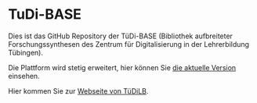 # TuDi-BASE

Dies ist das GitHub Repository der TüDi-BASE (Bibliothek aufbreiteter Forschungssynthesen des Zentrum für Digitalisierung in der Lehrerbildung Tübingen).  
  
Die Plattform wird stetig erweitert, hier können Sie [die aktuelle Version](https://www.tuedilb-tuebingen.de/tuedi-base.html) einsehen.  
  
Hier kommen Sie zur  [Webseite von TüDiLB](https://www.tuedilb-tuebingen.de/). 
